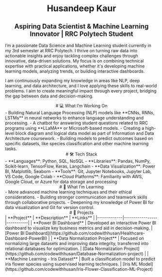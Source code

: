 <div align="center">

# Husandeep Kaur
## Aspiring Data Scientist & Machine Learning Innovator | RRC Polytech Student

</div> 

I’m a passionate Data Science and Machine Learning student currently in my 3rd semester at RRC Polytech. I thrive on turning raw data into actionable insights and enjoy tackling complex challenges through innovative, data-driven solutions. My focus is on combining technical expertise with practical applications, whether it's developing machine learning models, analyzing trends, or building interactive dashboards.

I am continuously expanding my knowledge in areas like NLP, deep learning, and data architecture, and I love applying these skills to real-world problems. I aim to create meaningful impact through every project, bridging the gap between data and decision-making.

<div align="center">
# 💻 What I’m Working On
</div> 
- Building Natural Language Processing (NLP) models like **CNNs, RNNs, LSTMs** in neural networks to enhance language understanding and processing.
- A chatbot for answering student questions related to RRC programs using **LLaMA** or Microsoft-based models.
- Creating a high-level block diagram and logical data model as part of Information and Data Architecture coursework.
- Building models to predict outcomes based on specific datasets, like species classification and other machine learning tasks.

<div align="center">
# 🛠️ Tech Stack
</div> 
- **Languages**: Python, SQL, NoSQL
- **Libraries**: Pandas, NumPy, Scikit-learn, TensorFlow, Keras, Langchain
- **Data Visualization**: Power BI, Matplotlib, Seaborn
- **Tools**: Git, Jupyter Notebooks, Jupyter Lab, VS Code, Google Colab
- **Cloud Platforms**: Familiarity with AWS, Google Cloud, or Azure for data storage and processing

<div align="center">
# 🌱 What I’m Learning
</div> 
- More advanced machine learning techniques and their ethical considerations.
- Building stronger communication and teamwork skills through collaborative projects.
- Deepening my knowledge of Power BI for data visualization and Git for version control.

<div align="center">
# 🌟 Projects
</div> 
| **Project** | **Description** | **Links** |
|-------------|-----------------|-----------|
| **Power BI Dashboard** | Developed an interactive Power BI dashboard to visualize key business metrics and aid in decision-making. | [Power BI Dashboard](https://github.com/codewithhusan/Healthcare-Dashboard-PowerBI) |
| **Data Normalization Project** | Focused on normalizing large datasets and improving data integrity, transferred into relational databases for optimization. | [Data Normalization Project](https://github.com/codewithhusan/Database-Normalization-project) |
| **Machine Learning - Iris Dataset** | Built a classification model to predict iris flower species using supervised learning techniques. | [Iris ML Model](https://github.com/codewithhusan/Iris-Flower-Classification-ML-Project)
